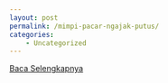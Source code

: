 ```yaml
---
layout: post
permalink: /mimpi-pacar-ngajak-putus/
categories:
    - Uncategorized
---
```


[Baca Selengkapnya](/07)